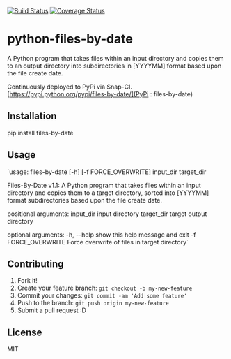 [![Build Status](https://travis-ci.org/DEV3L/python-files-by-date.png)](https://travis-ci.org/DEV3L/python-files-by-date)
[![Coverage Status](https://coveralls.io/repos/github/DEV3L/python-files-by-date/badge.svg)](https://coveralls.io/github/DEV3L/python-files-by-date)

# python-files-by-date

A Python program that takes files within an input directory and copies them to an output directory into subdirectories in [YYYYMM] format based upon the file create date.

Continuously deployed to PyPi via Snap-CI. 
[https://pypi.python.org/pypi/files-by-date/](PyPi : files-by-date)


## Installation

pip install files-by-date


## Usage

`usage: files-by-date [-h] [-f FORCE_OVERWRITE] input_dir target_dir

Files-By-Date v1.1: A Python program that takes files within an input
directory and copies them to a target directory, sorted into [YYYYMM] format
subdirectories based upon the file create date.

positional arguments:
  input_dir           input directory
  target_dir          target output directory

optional arguments:
  -h, --help          show this help message and exit
  -f FORCE_OVERWRITE  Force overwrite of files in target directory`


## Contributing

1. Fork it!
2. Create your feature branch: `git checkout -b my-new-feature`
3. Commit your changes: `git commit -am 'Add some feature'`
4. Push to the branch: `git push origin my-new-feature`
5. Submit a pull request :D


## License

MIT
